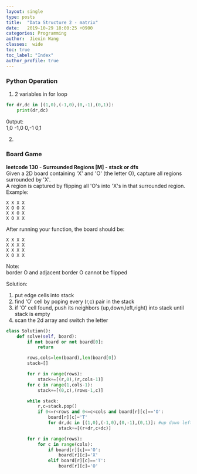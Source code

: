 ```yaml
---
layout: single
type: posts
title:  "Data Structure 2 - matrix"
date:   2019-10-29 18:00:25 +0900
categories: Programming
author:  Jiexin Wang
classes:  wide
toc: true
toc_label: "Index"
author_profile: true
---
```


### Python Operation

1. 2 variables in for loop  
```python
for dr,dc in [(1,0),(-1,0),(0,-1),(0,1)]:  
    print(dr,dc)
```
0utput:  
1,0
-1,0
0,-1
0,1

2. 

### Board Game

**leetcode 130 - Surrounded Regions [M] - stack or dfs**   
Given a 2D board containing 'X' and 'O' (the letter O), capture all regions surrounded by 'X'.  
A region is captured by flipping all 'O's into 'X's in that surrounded region.  
Example:  

    X X X X
    X O O X
    X X O X
    X O X X

After running your function, the board should be:  

    X X X X
    X X X X
    X X X X
    X O X X

Note:  
border O and adjacent border O cannot be flipped  

Solution:  
1. put edge cells into stack  
2. find 'O' cell by poping every (r,c) pair in the stack  
3. if 'O' cell found, push its neighbors (up,down,left,right) into stack until stack is empty  
4. scan the 2d array and switch the letter

```python
class Solution():
    def solve(self, board):
        if not board or not board[0]:
            return

        rows,cols=len(board),len(board[0])
        stack=[]

        for r in range(rows):
            stack+=[(r,0),(r,cols-1)]
        for c in range(1,cols-1):
            stack+=[(0,c),(rows-1,c)]

        while stack:
            r,c=stack.pop()
            if 0<=r<rows and 0<=c<cols and board[r][c]=='O':
                board[r][c]='T'
                for dr,dc in [(1,0),(-1,0),(0,-1),(0,1)]: #up down left right
                    stack+=[(r+dr,c+dc)]

        for r in range(rows):
            for c in range(cols):
                if board[r][c]=='O':
                    board[r][c]='X'
                elif board[r][c]=='T':
                    board[r][c]='O'                  
```   
